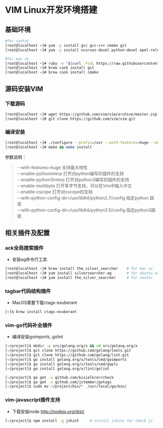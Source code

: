 # VIM Linux开发环境搭建

## 基础环境
```Bash
#for centos
[root@localhost ~]# yum -y install gcc gcc-c++ cmake git
[root@localhost ~]# yum -y install ncurses-devel python-devel epel-release
```
```Bash
#for mac os
[root@localhost ~]# ruby -e "$(curl -fsSL https://raw.githubusercontent.com/Homebrew/install/master/install)"
[root@localhost ~]# brew cask install git
[root@localhost ~]# brew cask install cmake
```

## 源码安装VIM
### 下载源码
```Bash
[root@localhost ~]# wget https://github.com/vim/vim/archive/master.zip 或
[root@localhost ~]# git clone https://github.com/vim/vim.git
```

### 编译安装
```Bash
[root@localhost ~]# ./configure --prefix=/usr --with-features=huge --enable-fontset --disable-selinux  --enable-cscope --enable-multibyte --enable-rubyinterp=yes --enable-perlinterp=yes --enable-python3interp=yes --with-python3-config-dir=$(python3-config --configdir)
[root@localhost ~]# make && make install
```

参数说明：<br>
>--with-features=huge    支持最大特性 <br>
>--enable-pythoninterp   打开对python编写的插件的支持 <br>
>--enable-python3interp  打开对python3编写的插件的支持 <br>
>--enable-multibyte      打开多字节支持，可以在Vim中输入中文 <br>
>--enable-cscope         打开对cscope的支持 <br>
>--with-python-config-dir=/usr/lib64/python2.7/config 指定python 路径 <br>
>--with-python-config-dir=/usr/lib64/python3.5/config 指定python3路径 <br>

## 相关插件及配置
### ack全局搜索插件
* 安装ag命令行工具
```Bash
[root@localhost ~]# brew install the_silver_searcher    # for mac os
[root@localhost ~]# yum install silversearcher-ag       # for ubuntu os
[root@localhost ~]# yum install the_silver_searcher     # for centos
```

### tagbar代码结构插件
* MacOS需要下载ctags-exuberant
```Bash
[~]$ brew install ctags-exuberant
```

### vim-go代码补全插件
* 编译安装goimports, golint
```Bash
[~/project]$ mkdir -p src/golang.org/x && cd src/golang.org/x
[~/project]$ git clone https://github.com/golang/tools.git
[~/project]$ git clone https://github.com/golang/lint.git
[~/project]$ go install golang.org/x/tools/cmd/goimports
[~/project]$ go install golang.org/x/tools/cmd/gopls
[~/project]$ go install golang.org/x/lint/golint

[~/project]$ go get -u github.com/kisielk/errcheck
[~/project]$ go get -u github.com/jstemmer/gotags
[~/project]$ sudo mv ~/project/bin/*  /usr/local/go/bin/
```

### vim-javascript插件支持
* 下载安装node http://nodejs.org/dist/
```Bash
[~/project]$ npm install -g jshint     # install jshint for check js
```
